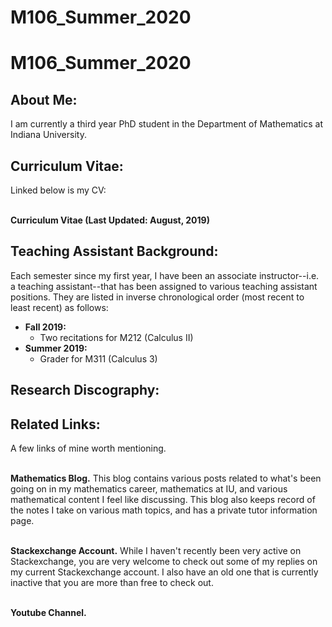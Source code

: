 # M106_Summer_2020

# M106_Summer_2020

<html>

<body>
<h2>About Me:</h2>

<p>I am currently a third year PhD student in the Department of Mathematics at Indiana University. 
</p>

<h2>Curriculum Vitae:</h2>

<p>Linked below is my CV:<br><br>

<b>Curriculum Vitae (Last Updated: August, 2019)</b>
</p>

<h2>Teaching Assistant Background:</h2>

<p>Each semester since my first year, I have been an associate instructor--i.e. a teaching assistant--that has been assigned to various teaching assistant positions. They are listed in inverse chronological order (most recent to least recent) as follows:
</p>

<ul>
<li><b>Fall 2019:</b>
<ul>
<li>Two recitations for M212 (Calculus II)</li>
</ul></li>
<li><b>Summer 2019:</b>
<ul>
<li>Grader for M311 (Calculus 3)</li>
</ul></li>
</ul>

<h2>Research Discography:</h2>

<h2>Related Links:</h2>

<p>A few links of mine worth mentioning.<br><br>

<b>Mathematics Blog.</b> This blog contains various posts related to what's been going on in my mathematics career, mathematics at IU, and various mathematical content I feel like discussing. This blog also keeps record of the notes I take on various math topics, and has a private tutor information page.<br><br>

<b>Stackexchange Account.</b> While I haven't recently been very active on Stackexchange, you are very welcome to check out some of my replies on my current Stackexchange account. I also have an old one that is currently inactive that you are more than free to check out.<br><br>

<b>Youtube Channel.</b>
</p>

</body>
</html>
